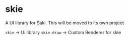 # skie
A UI library for Saki.
This will be moved to its own project 

`skie` -> Ui library
`skie-draw` -> Custom Renderer for skie

